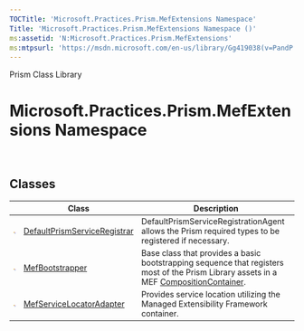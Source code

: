 ```yaml
---
TOCTitle: 'Microsoft.Practices.Prism.MefExtensions Namespace'
Title: 'Microsoft.Practices.Prism.MefExtensions Namespace ()'
ms:assetid: 'N:Microsoft.Practices.Prism.MefExtensions'
ms:mtpsurl: 'https://msdn.microsoft.com/en-us/library/Gg419038(v=PandP.50)'
---
```


Prism Class Library

Microsoft.Practices.Prism.MefExtensions Namespace
=================================================

 

Classes
-------

<span id="classToggle"></span>
<table>

<thead>
<tr class="header">
<th> </th>
<th>Class</th>
<th>Description</th>
</tr>
</thead>
<tbody>
<tr class="odd">
<td><img src="images/public-class.gif" title="Public class" /></td>
<td><a href="https://msdn.microsoft.com/library/microsoft.practices.prism.mefextensions.defaultprismserviceregistrar">DefaultPrismServiceRegistrar</a></td>
<td><div class="summary">
DefaultPrismServiceRegistrationAgent allows the Prism required types to be registered if necessary.
</div></td>
</tr>
<tr class="even">
<td><img src="images/public-class.gif" title="Public class" /></td>
<td><a href="https://msdn.microsoft.com/library/microsoft.practices.prism.mefextensions.mefbootstrapper">MefBootstrapper</a></td>
<td><div class="summary">
Base class that provides a basic bootstrapping sequence that registers most of the Prism Library assets in a MEF <a href="http://msdn.microsoft.com/en-us/library/dd833553">CompositionContainer</a>.
</div></td>
</tr>
<tr class="odd">
<td><img src="images/public-class.gif" title="Public class" /></td>
<td><a href="https://msdn.microsoft.com/library/microsoft.practices.prism.mefextensions.mefservicelocatoradapter">MefServiceLocatorAdapter</a></td>
<td><div class="summary">
Provides service location utilizing the Managed Extensibility Framework container.
</div></td>
</tr>
</tbody>
</table>
